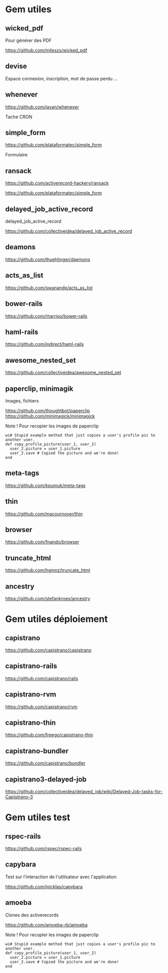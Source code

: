 Gem utiles
==

wicked_pdf
--

Pour générer des PDF

https://github.com/mileszs/wicked_pdf

devise
--

Espace connexion, inscription, mot de passe perdu ...

whenever
--
https://github.com/javan/whenever

Tache CRON

simple_form
--

https://github.com/plataformatec/simple_form

Formulaire

ransack
--

https://github.com/activerecord-hackery/ransack

https://github.com/plataformatec/simple_form

delayed_job_active_record
--

delayed_job_active_record

https://github.com/collectiveidea/delayed_job_active_record

deamons
--

https://github.com/thuehlinger/daemons

acts_as_list
--

https://github.com/swanandp/acts_as_list

bower-rails
--

https://github.com/rharriso/bower-rails

haml-rails
--

https://github.com/indirect/haml-rails

awesome_nested_set
--

https://github.com/collectiveidea/awesome_nested_set

paperclip, minimagik
--

Images, fichiers

https://github.com/thoughtbot/paperclip
https://github.com/minimagick/minimagick

Note ! Pour recopier les images de paperclip
  
    wi# Stupid example method that just copies a user's profile pic to another user.
    def copy_profile_picture(user_1, user_2)
      user_2.picture = user_1.picture
      user_2.save # Copied the picture and we're done!
    end

meta-tags
--

https://github.com/kpumuk/meta-tags

thin
--

https://github.com/macournoyer/thin

browser
--

https://github.com/fnando/browser

truncate_html
--

https://github.com/hgmnz/truncate_html

ancestry
--

https://github.com/stefankroes/ancestry


Gem utiles déploiement
==

capistrano
--

https://github.com/capistrano/capistrano

capistrano-rails
--

https://github.com/capistrano/rails

capistrano-rvm
--

https://github.com/capistrano/rvm

capistrano-thin
--

https://github.com/freego/capistrano-thin

capistrano-bundler
--

https://github.com/capistrano/bundler

capistrano3-delayed-job
--

https://github.com/collectiveidea/delayed_job/wiki/Delayed-Job-tasks-for-Capistrano-3

Gem utiles test
==

rspec-rails
--

https://github.com/rspec/rspec-rails

capybara
--

Test sur l'interaction de l'utilisateur avec l'application

https://github.com/jnicklas/capybara

amoeba
--

Clones des activerecords

https://github.com/amoeba-rb/amoeba

Note ! Pour recopier les images de paperclip
  
    wi# Stupid example method that just copies a user's profile pic to another user.
    def copy_profile_picture(user_1, user_2)
      user_2.picture = user_1.picture
      user_2.save # Copied the picture and we're done!
    end


